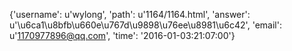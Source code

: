 {'username': u'wylong', 'path': u'1164/1164.html', 'answer': u'\u6ca1\u8bfb\u660e\u767d\u9898\u76ee\u8981\u6c42', 'email': u'1170977896@qq.com', 'time': '2016-01-03:21:07:00'}